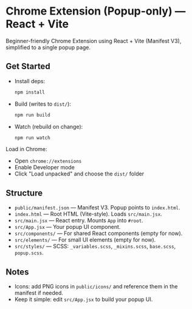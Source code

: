 # Chrome Extension (Popup-only) — React + Vite

Beginner-friendly Chrome Extension using React + Vite (Manifest V3), simplified to a single popup page.

## Get Started

- Install deps:
  ```bash
  npm install
  ```
- Build (writes to `dist/`):
  ```bash
  npm run build
  ```
- Watch (rebuild on change):
  ```bash
  npm run watch
  ```

Load in Chrome:
- Open `chrome://extensions`
- Enable Developer mode
- Click "Load unpacked" and choose the `dist/` folder

## Structure

- `public/manifest.json` — Manifest V3. Popup points to `index.html`.
- `index.html` — Root HTML (Vite-style). Loads `src/main.jsx`.
- `src/main.jsx` — React entry. Mounts `App` into `#root`.
- `src/App.jsx` — Your popup UI component.
- `src/components/` — For shared React components (empty for now).
- `src/elements/` — For small UI elements (empty for now).
- `src/styles/` — SCSS: `_variables.scss`, `_mixins.scss`, `base.scss`, `popup.scss`.

## Notes

- Icons: add PNG icons in `public/icons/` and reference them in the manifest if needed.
- Keep it simple: edit `src/App.jsx` to build your popup UI.
